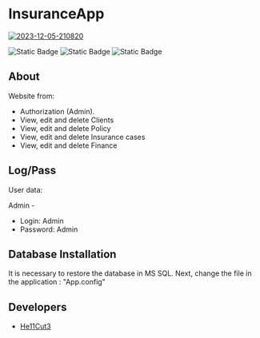 # InsuranceApp
 
<a href="https://ibb.co/3YcDznC"><img src="https://i.ibb.co/HpqWdjH/2023-12-05-210820.png" alt="2023-12-05-210820" border="0"></a>


![Static Badge](https://img.shields.io/badge/Framework-WPF_(Net_FrameWork_4.8)-purple?logo=dotnet) ![Static Badge](https://img.shields.io/badge/Language-C%23-purple?logo=csharp) ![Static Badge](https://img.shields.io/badge/DataBase-MSSQL-purple?logo=microsoftsqlserver)

## About

Website from:
* Authorization (Admin). 
* View, edit and delete Clients
* View, edit and delete Policy
* View, edit and delete Insurance cases
* View, edit and delete Finance

## Log/Pass

User data:

Admin -
* Login: Admin
* Password: Admin


## Database Installation

It is necessary to restore the database in MS SQL. Next, change the file in the application : "App.config"

## Developers

- [He11Cut3](https://github.com/He11Cut3)

